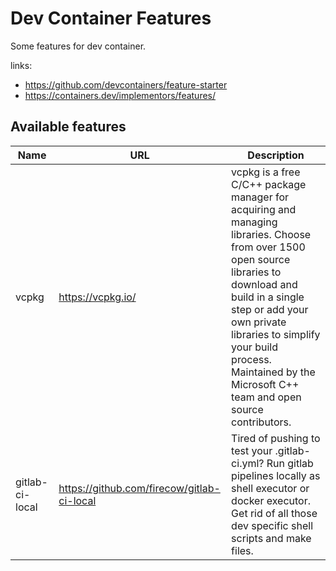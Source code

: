 # Dev Container Features

Some features for dev container.

links:
- https://github.com/devcontainers/feature-starter
- https://containers.dev/implementors/features/

## Available features


| Name | URL | Description |
| ---  | --- | ---         |
| vcpkg   | https://vcpkg.io/ | vcpkg is a free C/C++ package manager for acquiring and managing libraries. Choose from over 1500 open source libraries to download and build in a single step or add your own private libraries to simplify your build process. Maintained by the Microsoft C++ team and open source contributors. |
| gitlab-ci-local   | https://github.com/firecow/gitlab-ci-local | Tired of pushing to test your .gitlab-ci.yml? Run gitlab pipelines locally as shell executor or docker executor. Get rid of all those dev specific shell scripts and make files. |
